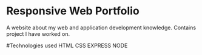 # Responsive Web Portfolio

A website about my web and application development knowledge. Contains project I have worked on.

#Technologies used
HTML
CSS
EXPRESS
NODE
